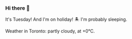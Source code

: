 ### Hi there :wave:

It's Tuesday! And I'm on holiday! :desert_island: I'm probably sleeping.

Weather in Toronto: partly cloudy, at +0°C.
